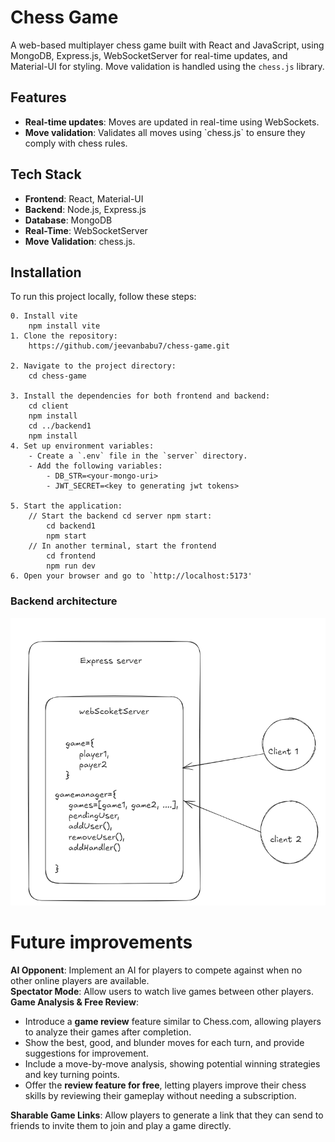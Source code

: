 # Chess Game

A web-based multiplayer chess game built with React and JavaScript, using MongoDB, Express.js, WebSocketServer for real-time updates, and Material-UI for styling. Move validation is handled using the `chess.js` library.


## Features
<ul>
	<li><strong>Real-time updates</strong>: Moves are updated in real-time using WebSockets.</li>
	<li><strong>Move validation</strong>: Validates all moves using `chess.js` to ensure they comply with chess rules.</li>
</ul>

## Tech Stack

-   **Frontend**: React, Material-UI
-   **Backend**: Node.js, Express.js
-   **Database**: MongoDB
-   **Real-Time**: WebSocketServer
-   **Move Validation**: chess.js.

## Installation
To run this project locally, follow these steps:
	
 	0. Install vite
		npm install vite
	1. Clone the repository:
		https://github.com/jeevanbabu7/chess-game.git

	2. Navigate to the project directory:
		cd chess-game
		
	3. Install the dependencies for both frontend and backend:
		cd client
		npm install
		cd ../backend1
		npm install
	4. Set up environment variables:
		- Create a `.env` file in the `server` directory.
		- Add the following variables: 
			- DB_STR=<your-mongo-uri>
			- JWT_SECRET=<key to generating jwt tokens>
	
	5. Start the application:
		// Start the backend cd server npm start:
			cd backend1
			npm start
		// In another terminal, start the frontend
			cd frontend
			npm run dev
	6. Open your browser and go to `http://localhost:5173'


### Backend architecture
![web Socket server architecture](webSocketServer.png)



# Future improvements

**AI Opponent**: Implement an AI for players to compete against when no other online players are available.<br>
**Spectator Mode**: Allow users to watch live games between other players.<br>
**Game Analysis & Free Review**:

-   Introduce a **game review** feature similar to Chess.com, allowing players to analyze their games after completion.
-   Show the best, good, and blunder moves for each turn, and provide suggestions for improvement.
-   Include a move-by-move analysis, showing potential winning strategies and key turning points.
-   Offer the **review feature for free**, letting players improve their chess skills by reviewing their gameplay without needing a subscription.<br>

<strong> Sharable Game Links</strong>:  Allow players to generate a link that they can send to friends to invite them to join and play a game directly.
